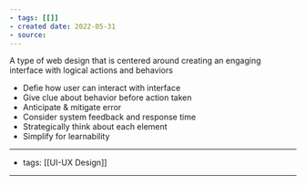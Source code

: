 ```yaml
---
- tags: [[]]
- created date: 2022-05-31
- source: 
---
```


A type of web design that is centered around creating an engaging interface with logical actions and behaviors

- Defie how user can interact with interface
- Give clue about behavior before action taken
- Anticipate & mitigate error
- Consider system feedback and response time
- Strategically think about  each element
- Simplify for learnability


---
- tags: [[UI-UX Design]]
---
